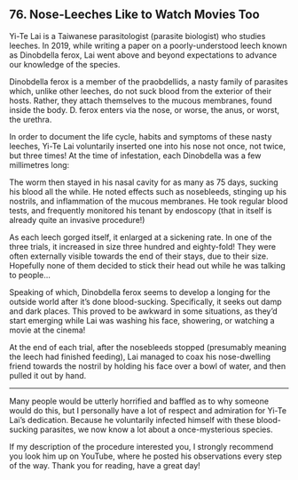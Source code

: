
## 76. Nose-Leeches Like to Watch Movies Too

Yi-Te Lai is a Taiwanese parasitologist (parasite biologist) who studies leeches. In 2019, while writing a paper on a poorly-understood leech known as Dinobdella ferox, Lai went above and beyond expectations to advance our knowledge of the species.

Dinobdella ferox is a member of the praobdellids, a nasty family of parasites which, unlike other leeches, do not suck blood from the exterior of their hosts. Rather, they attach themselves to the mucous membranes, found inside the body. D. ferox enters via the nose, or worse, the anus, or worst, the urethra.

In order to document the life cycle, habits and symptoms of these nasty leeches, Yi-Te Lai voluntarily inserted one into his nose not once, not twice, but three times! At the time of infestation, each Dinobdella was a few millimetres long:

The worm then stayed in his nasal cavity for as many as 75 days, sucking his blood all the while. He noted effects such as nosebleeds, stinging up his nostrils, and inflammation of the mucous membranes. He took regular blood tests, and frequently monitored his tenant by endoscopy (that in itself is already quite an invasive procedure!)

As each leech gorged itself, it enlarged at a sickening rate. In one of the three trials, it increased in size three hundred and eighty-fold! They were often externally visible towards the end of their stays, due to their size. Hopefully none of them decided to stick their head out while he was talking to people…

Speaking of which, Dinobdella ferox seems to develop a longing for the outside world after it’s done blood-sucking. Specifically, it seeks out damp and dark places. This proved to be awkward in some situations, as they’d start emerging while Lai was washing his face, showering, or watching a movie at the cinema!

At the end of each trial, after the nosebleeds stopped (presumably meaning the leech had finished feeding), Lai managed to coax his nose-dwelling friend towards the nostril by holding his face over a bowl of water, and then pulled it out by hand.

* * *

Many people would be utterly horrified and baffled as to why someone would do this, but I personally have a lot of respect and admiration for Yi-Te Lai’s dedication. Because he voluntarily infected himself with these blood-sucking parasites, we now know a lot about a once-mysterious species.

If my description of the procedure interested you, I strongly recommend you look him up on YouTube, where he posted his observations every step of the way. Thank you for reading, have a great day!

